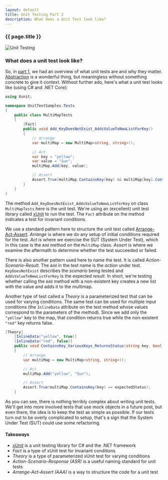 ```yaml
---
layout: default
title: Unit Testing Part 2 
description: What does a Unit Test look like?
---
```

### {{ page.title }}

![Unit Testing](../../../img/unit-test.jpg)

### What does a unit test look like?

So, in [part 1](/blog/unit-testing-1), we had an overview of what unit tests are and why they matter. [Abstraction](/blog/abstraction) is a wonderful thing, but meaningless without something concrete to give it context. Without further ado, here's what a unit test looks like (using C# and .NET Core):

```C#
using Xunit;

namespace UnitTestSamples.Tests
{
    public class MultiMapTests
    {
        [Fact]
        public void Add_KeyDoesNotExist_AddsValueToNewListForKey()
        {
            // Arrange
            var multiMap = new MultiMap<string, string>();

            // Act
            var key = "yellow";
            var value = "Sun";
            multiMap.Add(key, value);

            // Assert
            Assert.True(multiMap.ContainsKey(key) && multiMap[key].Contains(value));
        }
    }
}
```

The method `Add_KeyDoesNotExist_AddsValueToNewListForKey` on class `MultiMapTests` here is the unit test. We're using an (excellent) unit test library called [xUnit](https://xunit.net/) to run the test. The `Fact` attribute on the method indicates a test for invariant conditions. 

We use a standard pattern here to structure the unit test called [Arrange-Act-Assert](http://wiki.c2.com/?ArrangeActAssert). _Arrange_ is where we do any setup of initial conditions required for the test. _Act_ is where we exercise the SUT (System Under Test), which in this case is the `Add` method on the `MultiMap` class. _Assert_ is where we examine the aftermath to determine whether the test succeeded or failed.

There is also another pattern used here to name the test. It is called _Action-Scenario-Result_. The `Add` in the test name is the _action_ under test. `KeyDoesNotExist` describes the _scenario_ being tested and `AddsValueToNewListForKey` is the expected _result_. In short, we're testing whether calling the `Add` method with a non-existent key creates a new list with the value and adds it to the multimap.

Another type of test called a _Theory_ is a parameterized test that can be used for varying conditions. The same test can be used for multiple input conditions (the `InlineData` attribute on the test method whose values correspond to the parameters of the method).
Since we add only the `"yellow"` key to the map, that condition returns true while the non-existent `"red"` key returns false.

```C#
[Theory]
    [InlineData("yellow", true)]
    [InlineData("red", false)]
    public void ContainsKey_VariousKeys_ReturnsStatus(string key, bool expectedStatus)
    {
        // Arrange
        var multiMap = new MultiMap<string, string>();

        // Act
        multiMap.Add("yellow", "Sun");

        // Assert
        Assert.True(multiMap.ContainsKey(key) == expectedStatus);
    }
```

As you can see, there is nothing terribly complex about writing unit tests. We'll get into more involved tests that use mock objects in a future post, but even there, the idea is to keep the test as simple as possible. If our tests turn out to be overly complicated to setup, that's a sign that the System Under Test (SUT) could use some refactoring.

#### Takeaways
- [_xUnit_](https://xunit.net/) is a unit testing library for C# and the .NET framework
- _Fact_ is a type of xUnit test for invariant conditions
- _Theory_ is a type of parameterized xUnit test for varying conditions
- _Action-Scenario-Response (ASR)_ is a useful naming standard for unit tests
- _Arrange-Act-Assert (AAA)_ is a way to structure the code for a unit test
